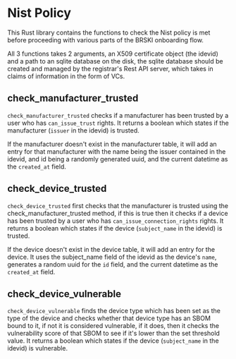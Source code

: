 # Nist Policy

This Rust library contains the functions to check the Nist policy is met before proceeding with various parts of the BRSKI onboarding flow.

All 3 functions takes 2 arguments, an X509 certificate object (the idevid) and a path to an sqlite database on the disk, the sqlite database should be created and managed by the registrar's Rest API server, which takes in claims of information in the form of VCs.

## check_manufacturer_trusted

`check_manufacturer_trusted` checks if a manufacturer has been trusted by a user who has `can_issue_trust` rights. It returns a boolean which states if the manufacturer (`issuer` in the idevid) is trusted. 

If the manufacturer doesn't exist in the manufacturer table, it will add an entry for that manufacturer with the name being the issuer contained in the idevid, and id being a randomly generated uuid, and the current datetime as the `created_at` field. 


## check_device_trusted

`check_device_trusted` first checks that the manufacturer is trusted using the check_manufacturer_trusted method, if this is true then it checks if a device has been trusted by a user who has `can_issue_connection_rights` rights. It returns a boolean which states if the device (`subject_name` in the idevid) is trusted. 

If the device doesn't exist in the device table, it will add an entry for the device. It uses the subject_name field of the idevid as the device's `name`, generates a random uuid for the `id` field, and the current datetime as the `created_at` field.

## check_device_vulnerable

`check_device_vulnerable` finds the device type which has been set as the type of the device and checks whether that device type has an SBOM bound to it, if not it is considered vulnerable, if it does, then it checks the vulnerability score of that SBOM to see if it's lower than the set threshold value. It returns a boolean which states if the device (`subject_name` in the idevid) is vulnerable. 
